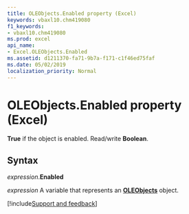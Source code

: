 ```yaml
---
title: OLEObjects.Enabled property (Excel)
keywords: vbaxl10.chm419080
f1_keywords:
- vbaxl10.chm419080
ms.prod: excel
api_name:
- Excel.OLEObjects.Enabled
ms.assetid: d1211370-fa71-9b7a-f171-c1f46ed75faf
ms.date: 05/02/2019
localization_priority: Normal
---
```



# OLEObjects.Enabled property (Excel)

**True** if the object is enabled. Read/write **Boolean**.


## Syntax

_expression_.**Enabled**

_expression_ A variable that represents an **[OLEObjects](Excel.OLEObjects.md)** object.




[!include[Support and feedback](~/includes/feedback-boilerplate.md)]